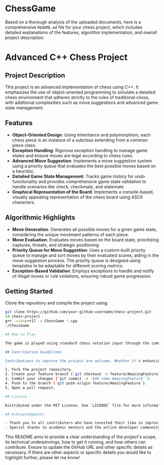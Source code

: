 # ChessGame
Based on a thorough analysis of the uploaded documents, here is a comprehensive `README.md` file for your chess project, which includes detailed explanations of the features, algorithm implementation, and overall project description:

# Advanced C++ Chess Project

## Project Description
This project is an advanced implementation of chess using C++. It emphasizes the use of object-oriented programming to simulate a detailed chess environment that adheres strictly to the rules of traditional chess, with additional complexities such as move suggestions and advanced game state management.

## Features

- **Object-Oriented Design**: Using inheritance and polymorphism, each chess piece is an instance of a subclass extending from a common piece class.
- **Exception Handling**: Rigorous exception handling to manage game states and ensure moves are legal according to chess rules.
- **Advanced Move Suggestion**: Implements a move suggestion system using a priority queue that evaluates the best possible moves based on a heuristic.
- **Detailed Game State Management**: Tracks game history for undo functionality and provides comprehensive game state validation to handle scenarios like check, checkmate, and stalemate.
- **Graphical Representation of the Board**: Implements a console-based, visually appealing representation of the chess board using ASCII characters.

## Algorithmic Highlights

- **Move Generation**: Generates all possible moves for a given game state, considering the unique movement patterns of each piece.
- **Move Evaluation**: Evaluates moves based on the board state, prioritizing captures, threats, and strategic positioning.
- **Priority Queue for Move Suggestion**: Uses a custom-built priority queue to manage and sort moves by their evaluated scores, aiding in the move suggestion process. The priority queue is designed using templates to be adaptable for different scoring metrics.
- **Exception-Based Validation**: Employs exceptions to handle and notify of illegal moves or rule violations, ensuring robust game progression.

## Getting Started

Clone the repository and compile the project using:

```bash
git clone https://github.com/your-github-username/chess-project.git
cd chess-project
g++ -std=c++17 -o ChessGame *.cpp
./ChessGame

## How to Play

The game is played using standard chess notation input through the command line. Players take turns inputting their moves, which are validated in real-time by the game's engine.

## Contribution Guidelines

Contributions to improve the project are welcome. Whether it's enhancing the algorithm, adding new features, or fixing bugs, your input is appreciated.

1. Fork the project repository.
2. Create your feature branch (`git checkout -b feature/AmazingFeature`).
3. Commit your changes (`git commit -m 'Add some AmazingFeature'`).
4. Push to the branch (`git push origin feature/AmazingFeature`).
5. Open a pull request.

## License

Distributed under the MIT License. See `LICENSE` file for more information.

## Acknowledgments

- Thank you to all contributors who have invested their time in improving this chess engine.
- Special thanks to academic mentors and the online developer community for their continuous support and guidance.
```

This README aims to provide a clear understanding of the project's scope, its technical underpinnings, how to get it running, and how others can contribute. Ensure to update the GitHub URL and other specific details as necessary. If there are other aspects or specific details you would like to highlight further, please let me know!